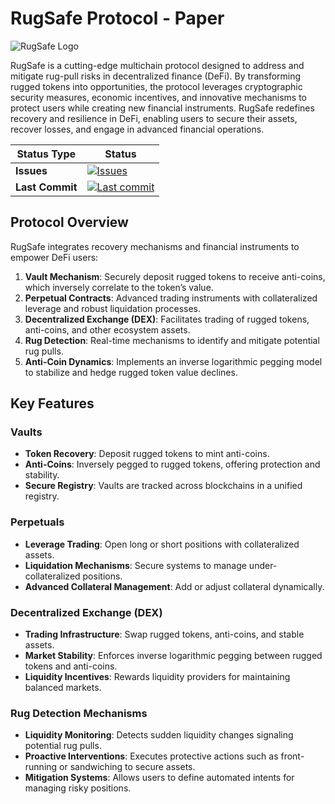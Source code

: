 # RugSafe Protocol - Paper

![RugSafe Logo](https://rugsafe.io/_next/static/media/logo5.7217ba98.png)

RugSafe is a cutting-edge multichain protocol designed to address and mitigate rug-pull risks in decentralized finance (DeFi). By transforming rugged tokens into opportunities, the protocol leverages cryptographic security measures, economic incentives, and innovative mechanisms to protect users while creating new financial instruments. RugSafe redefines recovery and resilience in DeFi, enabling users to secure their assets, recover losses, and engage in advanced financial operations.

| Status Type          | Status                                                                 |
|----------------------|-------------------------------------------------------------------------|
| **Issues**           | [![Issues](https://img.shields.io/github/issues/rugsafe/solana-program.svg)](https://github.com/rugsafe/paper/issues) |
| **Last Commit**      | [![Last commit](https://img.shields.io/github/last-commit/rugsafe/solana-program.svg)](https://github.com/rugsafe/paper/commits/master) |


## Protocol Overview

RugSafe integrates recovery mechanisms and financial instruments to empower DeFi users:

1. **Vault Mechanism**: Securely deposit rugged tokens to receive anti-coins, which inversely correlate to the token’s value.
2. **Perpetual Contracts**: Advanced trading instruments with collateralized leverage and robust liquidation processes.
3. **Decentralized Exchange (DEX)**: Facilitates trading of rugged tokens, anti-coins, and other ecosystem assets.
4. **Rug Detection**: Real-time mechanisms to identify and mitigate potential rug pulls.
5. **Anti-Coin Dynamics**: Implements an inverse logarithmic pegging model to stabilize and hedge rugged token value declines.

## Key Features

### Vaults
- **Token Recovery**: Deposit rugged tokens to mint anti-coins.
- **Anti-Coins**: Inversely pegged to rugged tokens, offering protection and stability.
- **Secure Registry**: Vaults are tracked across blockchains in a unified registry.

### Perpetuals
- **Leverage Trading**: Open long or short positions with collateralized assets.
- **Liquidation Mechanisms**: Secure systems to manage under-collateralized positions.
- **Advanced Collateral Management**: Add or adjust collateral dynamically.

### Decentralized Exchange (DEX)
- **Trading Infrastructure**: Swap rugged tokens, anti-coins, and stable assets.
- **Market Stability**: Enforces inverse logarithmic pegging between rugged tokens and anti-coins.
- **Liquidity Incentives**: Rewards liquidity providers for maintaining balanced markets.

### Rug Detection Mechanisms
- **Liquidity Monitoring**: Detects sudden liquidity changes signaling potential rug pulls.
- **Proactive Interventions**: Executes protective actions such as front-running or sandwiching to secure assets.
- **Mitigation Systems**: Allows users to define automated intents for managing risky positions.
